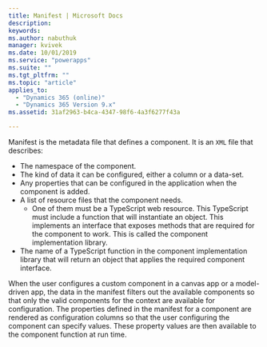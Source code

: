 ```yaml
---
title: Manifest | Microsoft Docs
description: 
keywords:
ms.author: nabuthuk
manager: kvivek
ms.date: 10/01/2019
ms.service: "powerapps"
ms.suite: ""
ms.tgt_pltfrm: ""
ms.topic: "article"
applies_to: 
  - "Dynamics 365 (online)"
  - "Dynamics 365 Version 9.x"
ms.assetid: 31af2963-b4ca-4347-98f6-4a3f6277f43a

---
```

Manifest is the metadata file that defines a component. It is an `XML` file that describes:

- The namespace of the component.
- The kind of data it can be configured, either a column or a data-set.
- Any properties that can be configured in the application when the component is added.
- A list of resource files that the component needs. 
  - One of them must be a TypeScript web resource. This TypeScript must include a function that will instantiate an object. This implements an interface that exposes methods that are required for the component to work. This is called the component implementation library.
- The name of a TypeScript function in the component implementation library that will return an object that applies the required component interface.

When the user configures a custom component in a canvas app or a model-driven app, the data in the manifest filters out the available components so that only the valid components for the context are available for configuration. The properties defined in the manifest for a component are rendered as configuration columns so that the user configuring the component can specify values. These property values are then available to the component function at run time.
